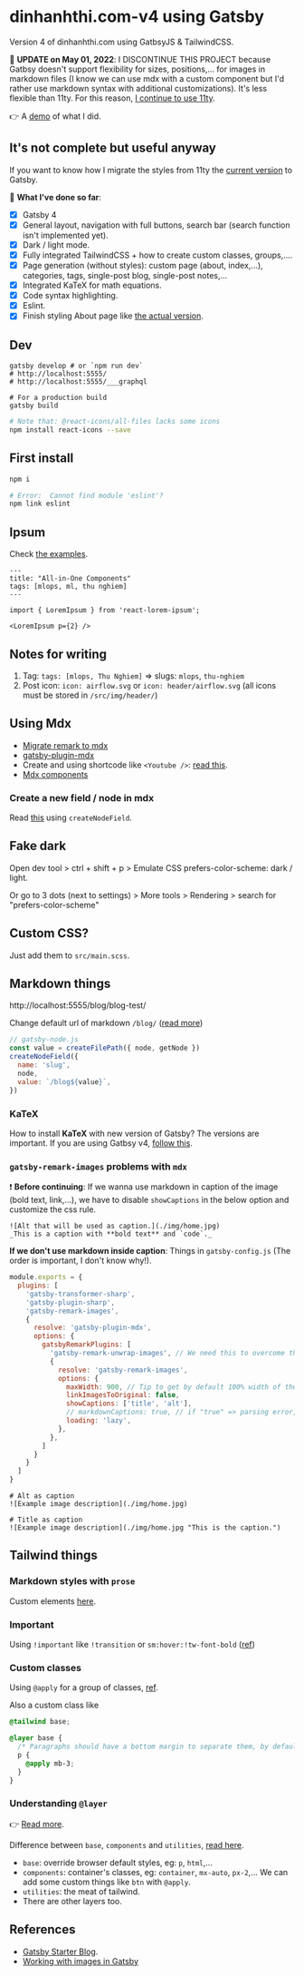# dinhanhthi.com-v4 using Gatsby

Version 4 of dinhanhthi.com using GatbsyJS & TailwindCSS.

🚸 **UPDATE on May 01, 2022**: I DISCONTINUE THIS PROJECT because Gatbsy doesn't support flexibility for sizes, positions,... for images in markdown files (I know we can use mdx with a custom component but I'd rather use markdown syntax with additional customizations). It's less flexible than 11ty. For this reason, [I continue to use 11ty](https://github.com/dinhanhthi/dinhanhthi.com).

👉 A [demo](https://626fcb2ca2fb4e32b5c41b28--quiet-yeot-93db0a.netlify.app/) of what I did.

## It's not complete but useful anyway

If you want to know how I migrate the styles from 11ty the [current version](https://github.com/dinhanhthi/dinhanhthi.com) to Gatsby.

🎉 **What I've done so far**:

- [x] Gatsby 4
- [x] General layout, navigation with full buttons, search bar (search function isn't implemented yet).
- [x] Dark / light mode.
- [x] Fully integrated TailwindCSS + how to create custom classes, groups,....
- [x] Page generation (without styles): custom page (about, index,...), categories, tags, single-post blog, single-post notes,...
- [x] Integrated KaTeX for math equations.
- [x] Code syntax highlighting.
- [x] Eslint.
- [x] Finish styling About page like [the actual version](https://dinhanhthi.com/about/).

## Dev

```
gatsby develop # or `npm run dev`
# http://localhost:5555/
# http://localhost:5555/___graphql

# For a production build
gatsby build
```

```bash
# Note that: @react-icons/all-files lacks some icons
npm install react-icons --save
```

## First install

```bash
npm i

# Error:  Cannot find module 'eslint'?
npm link eslint
```

## Ipsum

Check [the examples](https://github.com/fatihtelis/react-lorem-ipsum).

```
---
title: "All-in-One Components"
tags: [mlops, ml, thu nghiem]
---

import { LoremIpsum } from 'react-lorem-ipsum';

<LoremIpsum p={2} />
```

## Notes for writing

1. Tag: `tags: [mlops, Thu Nghiem]` => slugs: `mlops`, `thu-nghiem`
2. Post icon: `icon: airflow.svg` or `icon: header/airflow.svg` (all icons must be stored in `/src/img/header/`)

## Using Mdx

- [Migrate remark to mdx](https://www.gatsbyjs.com/docs/how-to/routing/migrate-remark-to-mdx/)
- [gatsby-plugin-mdx](https://www.gatsbyjs.com/plugins/gatsby-plugin-mdx/)
- Create and using shortcode like `<Youtube />`: [read this](https://www.gatsbyjs.com/docs/how-to/routing/migrate-remark-to-mdx/).
- [Mdx components](https://mdxjs.com/table-of-components/)

### Create a new field / node in mdx

Read [this](https://www.gatsbyjs.com/docs/reference/config-files/actions/#createNodeField) using `createNodeField`.

## Fake dark

Open dev tool > ctrl + shift + p > Emulate CSS prefers-color-scheme: dark / light.

Or go to 3 dots (next to settings) > More tools > Rendering > search for "prefers-color-scheme"

## Custom CSS?

Just add them to `src/main.scss`.

## Markdown things

http://localhost:5555/blog/blog-test/

Change default url of markdown `/blog/` ([read more](https://www.gatsbyjs.com/plugins/gatsby-source-filesystem/?=files#createfilepath))

```js
// gatsby-node.js
const value = createFilePath({ node, getNode })
createNodeField({
  name: 'slug',
  node,
  value: `/blog${value}`,
})
```

### KaTeX

How to install **KaTeX** with new version of Gatsby? The versions are important. If you are using Gatbsy v4, [follow this](https://github.com/gatsbyjs/gatsby/issues/21866#issuecomment-1063668178).


### `gatsby-remark-images` problems with `mdx`

❗ **Before continuing**: If we wanna use markdown in caption of the image (bold text, link,...), we have to disable `showCaptions` in the below option and customize the css rule.

```
![Alt that will be used as caption.](./img/home.jpg)
_This is a caption with **bold text** and `code`._
```

**If we don't use markdown inside caption**: Things in `gatsby-config.js` (The order is important, I don't know why!).

```js
module.exports = {
  plugins: [
    'gatsby-transformer-sharp',
    'gatsby-plugin-sharp',
    'gatsby-remark-images',
    {
      resolve: 'gatsby-plugin-mdx',
      options: {
        gatsbyRemarkPlugins: [
          'gatsby-remark-unwrap-images', // We need this to overcome the err <figcaption> cannot inside <p>
          {
            resolve: 'gatsby-remark-images',
            options: {
              maxWidth: 900, // Tip to get by default 100% width of the container
              linkImagesToOriginal: false,
              showCaptions: ['title', 'alt'],
              // markdownCaptions: true, // if "true" => parsing error, I don't know why???
              loading: 'lazy',
            },
          },
        ]
      }
    }
  ]
}
```

```
# Alt as caption
![Example image description](./img/home.jpg)

# Title as caption
![Example image description](./img/home.jpg "This is the caption.")
```


## Tailwind things

### Markdown styles with `prose`

Custom elements [here](https://tailwindcss.com/docs/typography-plugin#adapting-to-dark-mode).

### Important
Using `!important` like `!transition` or `sm:hover:!tw-font-bold` ([ref](https://v2.tailwindcss.com/docs/just-in-time-mode#built-in-important-modifier))

### Custom classes

Using `@apply` for a group of classes, [ref](https://tailwindcss.com/docs/reusing-styles#extracting-classes-with-apply).

Also a custom class like

```css
@tailwind base;

@layer base {
  /* Paragraphs should have a bottom margin to separate them, by default. */
  p {
    @apply mb-3;
  }
}
```

### Understanding `@layer`

👉 [Read more](https://tailwindcss.com/docs/functions-and-directives#layer).

Difference between `base`, `components` and `utilities`, [read here](https://darkghosthunter.medium.com/tailwind-the-base-the-components-and-the-utilities-a81137c52534).

- `base`: override browser default styles, eg: `p`, `html`,...
- `components`: container's classes, eg: `container`, `mx-auto`, `px-2`,... We can add some custom things like `btn` with `@apply`.
- `utilities`: the meat of tailwind.
- There are other layers too.

## References

- [Gatsby Starter Blog](https://github.com/gatsbyjs/gatsby-starter-blog).
- [Working with images in Gatsby](https://dnlytras.com/blog/gatsby-images/)
